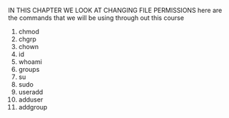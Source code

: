 IN THIS CHAPTER WE LOOK AT CHANGING FILE PERMISSIONS
here are the commands that we will be using through out this course 
1. chmod
2. chgrp
3. chown 
4. id
5. whoami
6. groups
7. su
8. sudo 
9. useradd
10. adduser
11. addgroup
